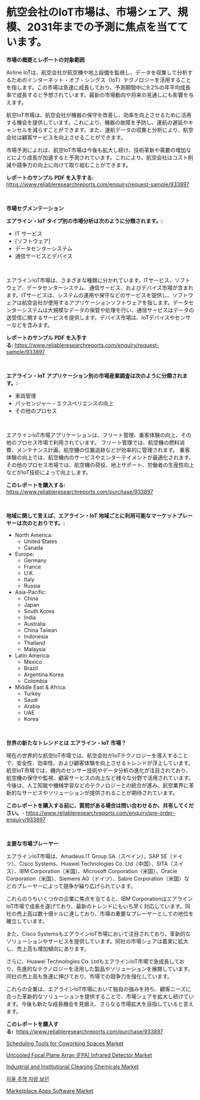 <p><h1>航空会社のIoT市場は、市場シェア、規模、2031年までの予測に焦点を当てています。</h1></p><p><strong>市場の概要とレポートの対象範囲</strong></p>
<p><p>Airline IoTは、航空会社が航空機や地上設備を監視し、データを収集して分析するためのインターネット・オブ・シングス（IoT）テクノロジーを活用することを指します。この市場は急速に成長しており、予測期間中に9.2%の年平均成長率で成長すると予想されています。最新の市場動向や将来の見通しにも影響を与えます。</p><p>航空IoT市場は、航空会社が機器の保守を改善し、効率を向上させるために活用する機会を提供しています。これにより、機器の故障を予防し、運航の遅延やキャンセルを減らすことができます。また、運航データの収集と分析により、航空会社は顧客サービスを向上させることができます。</p><p>市場予測によれば、航空IoT市場は今後も拡大し続け、技術革新や需要の増加などにより成長が加速すると予測されています。これにより、航空会社はコスト削減や競争力の向上に向けて取り組むことができます。</p></p>
<p><strong>レポートのサンプル PDF を入手する:</strong> <a href="https://www.reliableresearchreports.com/enquiry/request-sample/933897">https://www.reliableresearchreports.com/enquiry/request-sample/933897</a></p>
<p>&nbsp;</p>
<p><strong>市場セグメンテーション</strong></p>
<p><strong>エアライン・IoT タイプ別の市場分析は次のように分類されます。:</strong></p>
<p><ul><li>IT サービス</li><li>[ソフトウェア]</li><li>データセンターシステム</li><li>通信サービスとデバイス</li></ul></p>
<p>&nbsp;</p>
<p><p>エアラインIoT市場は、さまざまな種類に分かれています。ITサービス、ソフトウェア、データセンターシステム、通信サービス、およびデバイス市場が含まれます。ITサービスは、システムの運用や保守などのサービスを提供し、ソフトウェアは航空会社が使用するアプリケーションソフトウェアを指します。データセンターシステムは大規模なデータの保管や処理を行い、通信サービスはデータの送受信に関するサービスを提供します。デバイス市場は、IoTデバイスやセンサーなどを含みます。</p></p>
<p><strong>レポートのサンプル PDF を入手する:</strong>&nbsp;<a href="https://www.reliableresearchreports.com/enquiry/request-sample/933897">https://www.reliableresearchreports.com/enquiry/request-sample/933897</a></p>
<p>&nbsp;</p>
<p><strong> エアライン・IoT アプリケーション別の市場産業調査は次のように分類されます。:</strong></p>
<p><ul><li>車両管理</li><li>パッセンジャー・エクスペリエンスの向上</li><li>その他のプロセス</li></ul></p>
<p>&nbsp;</p>
<p><p>エアラインIoT市場アプリケーションは、フリート管理、乗客体験の向上、その他のプロセス市場で利用されています。 フリート管理では、航空機の燃料消費、メンテナンス計画、航空機の位置追跡などが効率的に管理されます。 乗客体験の向上では、航空機内のサービスやエンターテイメントが最適化されます。 その他のプロセス市場では、航空機の荷役、地上サポート、労働者の生産性向上などがIoT技術によって向上します。</p></p>
<p><strong>このレポートを購入する:</strong>&nbsp; <a href="https://www.reliableresearchreports.com/purchase/933897">https://www.reliableresearchreports.com/purchase/933897</a></p>
<p>&nbsp;</p>
<p><strong>地域に関して言えば、エアライン・IoT 地域ごとに利用可能なマーケットプレーヤーは次のとおりです。:</strong></p>
<p><ul>
    <li>
        North America:
        <ul>
            <li>United States</li>
            <li>Canada</li>
        </ul>
    </li>
    <li>
        Europe:
        <ul>
            <li>Germany</li>
            <li>France</li>
            <li>U.K.</li>
            <li>Italy</li>
            <li>Russia</li>
        </ul>
    </li>
    <li>
        Asia-Pacific:
        <ul>
            <li>China</li>
            <li>Japan</li>
            <li>South Korea</li>
            <li>India</li>
            <li>Australia</li>
            <li>China Taiwan</li>
            <li>Indonesia</li>
            <li>Thailand</li>
            <li>Malaysia</li>
        </ul>
    </li>
    <li>
        Latin America:
        <ul>
            <li>Mexico</li>
            <li>Brazil</li>
            <li>Argentina Korea</li>
            <li>Colombia</li>
        </ul>
    </li>
    <li>
        Middle East & Africa:
        <ul>
            <li>Turkey</li>
            <li>Saudi</li>
            <li>Arabia</li>
            <li>UAE</li>
            <li>Korea</li>
        </ul>
    </li>
    </ul></p>
<p>&nbsp;</p>
<p><strong>世界の新たなトレンドとは エアライン・IoT 市場？</strong></p>
<p><p>現在の世界的な航空IoT市場では、航空会社がIoTテクノロジーを導入することで、安全性、効率性、および顧客体験を向上させるトレンドが浮上しています。航空IoT市場では、機内のセンサー技術やデータ分析の進化が注目されており、航空機の保守や監視、顧客サービスの向上など様々な分野で活用されています。今後は、人工知能や機械学習などのテクノロジーとの統合が進み、航空業界に革新的なサービスやソリューションが提供されることが期待されています。</p></p>
<p><strong>このレポートを購入する前に、質問がある場合は問い合わせるか、共有してください。</strong>- <a href="https://www.reliableresearchreports.com/enquiry/pre-order-enquiry/933897">https://www.reliableresearchreports.com/enquiry/pre-order-enquiry/933897</a></p>
<p>&nbsp;</p>
<p><strong>主要な市場プレーヤー</strong></p>
<p><p>エアラインIoT市場は、Amadeus IT Group SA（スペイン）、SAP SE（ドイツ）、Cisco Systems、Huawei Technologies Co. Ltd（中国）、SITA（スイス）、IBM Corporation（米国）、Microsoft Corporation（米国）、Oracle Corporation（米国）、Siemens AG（ドイツ）、Sabre Corporation（米国）などのプレーヤーによって競争が繰り広げられています。</p><p>これらのうちいくつかの企業に焦点を当てると、IBM CorporationはエアラインIoT市場で成長を遂げており、最新のトレンドにもいち早く対応しています。同社の売上高は数十億ドルに達しており、市場の重要なプレーヤーとしての地位を確立しています。</p><p>また、Cisco SystemsもエアラインIoT市場において注目されており、革新的なソリューションやサービスを提供しています。同社の市場シェアは着実に拡大し、売上高も増加傾向にあります。</p><p>さらに、Huawei Technologies Co. LtdもエアラインIoT市場で急成長しており、先進的なテクノロジーを活用した製品やソリューションを展開しています。同社の売上高も急速に伸びており、市場での競争力を強化しています。</p><p>これらの企業は、エアラインIoT市場において独自の強みを持ち、顧客ニーズに合った革新的なソリューションを提供することで、市場シェアを拡大し続けています。今後も新たな成長機会を見据え、さらなる市場拡大を目指していると言えます。</p></p>
<p><strong>このレポートを購入する:</strong>&nbsp;&nbsp;<a href="https://www.reliableresearchreports.com/purchase/933897">https://www.reliableresearchreports.com/purchase/933897</a></p>
<p><p><a href="https://github.com/nathandecarvalho/Market-Research-Report-List-2/blob/main/scheduling-tools-for-coworking-spaces-market.md">Scheduling Tools for Coworking Spaces Market</a></p><p><a href="https://issuu.com/reportprime-2/docs/uncooled-focal-plane-array-fpa-infrared-detector-m">Uncooled Focal Plane Array (FPA) Infrared Detector Market</a></p><p><a href="https://view.publitas.com/reportprime-1/industrial-and-institutional-cleaning-chemicals-market-research-report-the-key-to-successful-business-strategy-forecasted-for-period-from-2024-2031/">Industrial and Institutional Cleaning Chemicals Market</a></p><p><a href="https://github.com/sougarounis/Market-Research-Report-List-2/blob/main/1404091184160.md">자율 주행 차량 보안</a></p><p><a href="https://github.com/julyju69/Market-Research-Report-List-2/blob/main/marketplace-apps-software-market.md">Marketplace Apps Software Market</a></p></p>